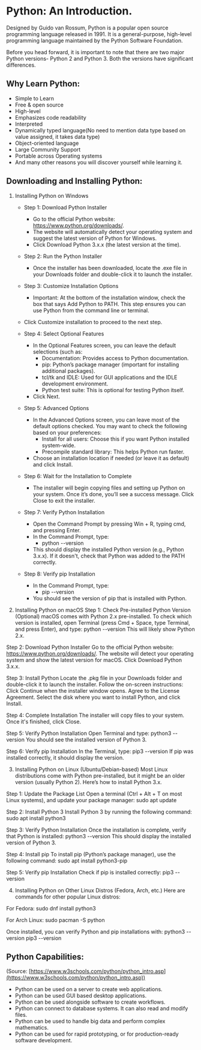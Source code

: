 # Python: An Introduction.

Designed by Guido van Rossum, Python is a popular open source programming language released in 1991. It is a  general-purpose, high-level programming language maintained by the Python Software Foundation. 

Before you head forward, it is important to note that there are two major Python versions- Python 2 and Python 3. Both the versions have significant differences. 


## Why Learn Python:



*   Simple to Learn
*   Free & open source
*   High-level
*   Emphasizes code readability
*   Interpreted
*   Dynamically typed language(No need to mention data type based on value assigned, it takes data type)
*   Object-oriented language
*   Large Community Support
*   Portable across Operating systems
*   And many other reasons you will discover yourself while learning it. 



## Downloading and Installing Python:

1. Installing Python on Windows
   
   *   Step 1: Download Python Installer
       *   Go to the official Python website: https://www.python.org/downloads/.
       *   The website will automatically detect your operating system and suggest the latest version of Python for Windows.
       *   Click Download Python 3.x.x (the latest version at the time).
   
   *   Step 2: Run the Python Installer
       *   Once the installer has been downloaded, locate the .exe file in your Downloads folder and double-click it to launch the installer.
    
   *   Step 3: Customize Installation Options
       *   Important: At the bottom of the installation window, check the box that says Add Python to PATH. This step ensures you can use Python from the command line or terminal.
   *   Click Customize installation to proceed to the next step.
   
   *   Step 4: Select Optional Features
       *   In the Optional Features screen, you can leave the default selections (such as:
           *   Documentation: Provides access to Python documentation.
           *   pip: Python’s package manager (important for installing additional packages).
           *   tcl/tk and IDLE: Used for GUI applications and the IDLE development environment.
           *   Python test suite: This is optional for testing Python itself.
       *   Click Next.
   
   *   Step 5: Advanced Options
       *   In the Advanced Options screen, you can leave most of the default options checked. You may want to check the following based on your preferences:
           *   Install for all users: Choose this if you want Python installed system-wide.
           *   Precompile standard library: This helps Python run faster.
       *   Choose an installation location if needed (or leave it as default) and click Install.
  
   *   Step 6: Wait for the Installation to Complete
       *   The installer will begin copying files and setting up Python on your system. Once it’s done, you’ll see a success message. Click Close to exit the installer.
  
   *   Step 7: Verify Python Installation
       *   Open the Command Prompt by pressing Win + R, typing cmd, and pressing Enter.
       *   In the Command Prompt, type:
           *   python --version
       *   This should display the installed Python version (e.g., Python 3.x.x). If it doesn't, check that Python was added to the PATH correctly.

   *   Step 8: Verify pip Installation
       *   In the Command Prompt, type:
           *   pip --version
       *   You should see the version of pip that is installed with Python.

2. Installing Python on macOS
  Step 1: Check Pre-installed Python Version (Optional)
    macOS comes with Python 2.x pre-installed. To check which version is installed, open Terminal (press Cmd + Space, type Terminal, and press Enter), and type:
      python --version
    This will likely show Python 2.x.

  Step 2: Download Python Installer
    Go to the official Python website: https://www.python.org/downloads/.
    The website will detect your operating system and show the latest version for macOS. Click Download Python 3.x.x.
    
  Step 3: Install Python
    Locate the .pkg file in your Downloads folder and double-click it to launch the installer.
    Follow the on-screen instructions:
      Click Continue when the installer window opens.
      Agree to the License Agreement.
      Select the disk where you want to install Python, and click Install.
      
  Step 4: Complete Installation
    The installer will copy files to your system. Once it's finished, click Close.
    
  Step 5: Verify Python Installation
    Open Terminal and type:
      python3 --version
    You should see the installed version of Python 3.

  Step 6: Verify pip Installation
    In the Terminal, type:
      pip3 --version
    If pip was installed correctly, it should display the version.

3. Installing Python on Linux (Ubuntu/Debian-based)
  Most Linux distributions come with Python pre-installed, but it might be an older version (usually Python 2). Here’s how to install Python 3.x.

  Step 1: Update the Package List
    Open a terminal (Ctrl + Alt + T on most Linux systems), and update your package manager:
    sudo apt update
    
  Step 2: Install Python 3
    Install Python 3 by running the following command:
      sudo apt install python3
      
  Step 3: Verify Python Installation
    Once the installation is complete, verify that Python is installed:
      python3 --version
    This should display the installed version of Python 3.

  Step 4: Install pip
    To install pip (Python’s package manager), use the following command:
      sudo apt install python3-pip
      
  Step 5: Verify pip Installation
    Check if pip is installed correctly:
      pip3 --version
      
4. Installing Python on Other Linux Distros (Fedora, Arch, etc.)
  Here are commands for other popular Linux distros:

  For Fedora:
    sudo dnf install python3
    
For Arch Linux:
  sudo pacman -S python
  
Once installed, you can verify Python and pip installations with:
  python3 --version
  pip3 --version

## Python Capabilities:

(Source: [https://www.w3schools.com/python/python_intro.asp](https://www.w3schools.com/python/python_intro.asp))

*   Python can be used on a server to create web applications.
*   Python can be used GUI based desktop applications.
*   Python can be used alongside software to create workflows.
*   Python can connect to database systems. It can also read and modify files.
*   Python can be used to handle big data and perform complex mathematics.
*   Python can be used for rapid prototyping, or for production-ready software development.

